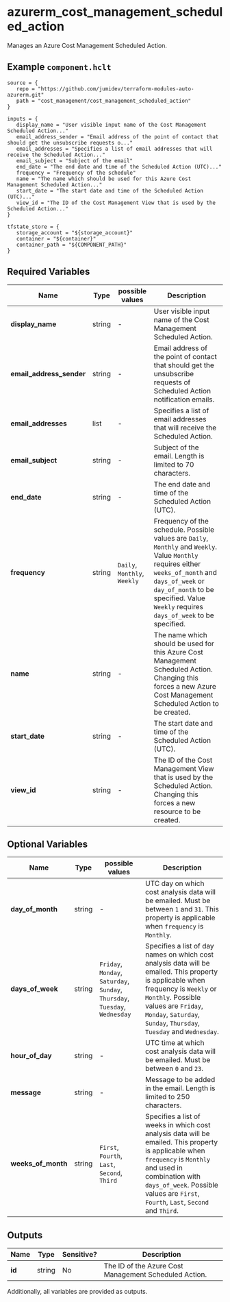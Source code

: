 # azurerm_cost_management_scheduled_action

Manages an Azure Cost Management Scheduled Action.

## Example `component.hclt`

```hcl
source = {
   repo = "https://github.com/jumidev/terraform-modules-auto-azurerm.git"   
   path = "cost_management/cost_management_scheduled_action"   
}

inputs = {
   display_name = "User visible input name of the Cost Management Scheduled Action..."   
   email_address_sender = "Email address of the point of contact that should get the unsubscribe requests o..."   
   email_addresses = "Specifies a list of email addresses that will receive the Scheduled Action..."   
   email_subject = "Subject of the email"   
   end_date = "The end date and time of the Scheduled Action (UTC)..."   
   frequency = "Frequency of the schedule"   
   name = "The name which should be used for this Azure Cost Management Scheduled Action..."   
   start_date = "The start date and time of the Scheduled Action (UTC)..."   
   view_id = "The ID of the Cost Management View that is used by the Scheduled Action..."   
}

tfstate_store = {
   storage_account = "${storage_account}"   
   container = "${container}"   
   container_path = "${COMPONENT_PATH}"   
}

```

## Required Variables

| Name | Type |  possible values |  Description |
| ---- | --------- |  ----------- | ----------- |
| **display_name** | string |  -  |  User visible input name of the Cost Management Scheduled Action. | 
| **email_address_sender** | string |  -  |  Email address of the point of contact that should get the unsubscribe requests of Scheduled Action notification emails. | 
| **email_addresses** | list |  -  |  Specifies a list of email addresses that will receive the Scheduled Action. | 
| **email_subject** | string |  -  |  Subject of the email. Length is limited to 70 characters. | 
| **end_date** | string |  -  |  The end date and time of the Scheduled Action (UTC). | 
| **frequency** | string |  `Daily`, `Monthly`, `Weekly`  |  Frequency of the schedule. Possible values are `Daily`, `Monthly` and `Weekly`. Value `Monthly` requires either `weeks_of_month` and `days_of_week` or `day_of_month` to be specified. Value `Weekly` requires `days_of_week` to be specified. | 
| **name** | string |  -  |  The name which should be used for this Azure Cost Management Scheduled Action. Changing this forces a new Azure Cost Management Scheduled Action to be created. | 
| **start_date** | string |  -  |  The start date and time of the Scheduled Action (UTC). | 
| **view_id** | string |  -  |  The ID of the Cost Management View that is used by the Scheduled Action. Changing this forces a new resource to be created. | 

## Optional Variables

| Name | Type |  possible values |  Description |
| ---- | --------- |  ----------- | ----------- |
| **day_of_month** | string |  -  |  UTC day on which cost analysis data will be emailed. Must be between `1` and `31`. This property is applicable when `frequency` is `Monthly`. | 
| **days_of_week** | string |  `Friday`, `Monday`, `Saturday`, `Sunday`, `Thursday`, `Tuesday`, `Wednesday`  |  Specifies a list of day names on which cost analysis data will be emailed. This property is applicable when frequency is `Weekly` or `Monthly`. Possible values are `Friday`, `Monday`, `Saturday`, `Sunday`, `Thursday`, `Tuesday` and `Wednesday`. | 
| **hour_of_day** | string |  -  |  UTC time at which cost analysis data will be emailed. Must be between `0` and `23`. | 
| **message** | string |  -  |  Message to be added in the email. Length is limited to 250 characters. | 
| **weeks_of_month** | string |  `First`, `Fourth`, `Last`, `Second`, `Third`  |  Specifies a list of weeks in which cost analysis data will be emailed. This property is applicable when `frequency` is `Monthly` and used in combination with `days_of_week`. Possible values are `First`, `Fourth`, `Last`, `Second` and `Third`. | 



## Outputs

| Name | Type | Sensitive? | Description |
| ---- | ---- | --------- | --------- |
| **id** | string | No  | The ID of the Azure Cost Management Scheduled Action. | 

Additionally, all variables are provided as outputs.
